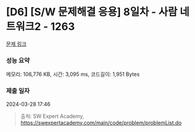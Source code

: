 # [D6] [S/W 문제해결 응용] 8일차 - 사람 네트워크2 - 1263 

[문제 링크](https://swexpertacademy.com/main/code/problem/problemDetail.do?contestProbId=AV18P2B6Iu8CFAZN) 

### 성능 요약

메모리: 106,776 KB, 시간: 3,095 ms, 코드길이: 1,951 Bytes

### 제출 일자

2024-03-28 17:46



> 출처: SW Expert Academy, https://swexpertacademy.com/main/code/problem/problemList.do